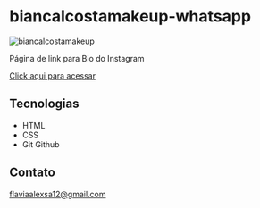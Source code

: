 # biancalcostamakeup-whatsapp


![biancalcostamakeup](https://user-images.githubusercontent.com/113454052/208485772-5f82a265-b145-4cfd-acbf-51b30b67ba29.png)


Página de link para Bio do Instagram

[Click aqui para acessar]()

## Tecnologias

- HTML
- CSS
- Git Github

## Contato

flaviaalexsa12@gmail.com


